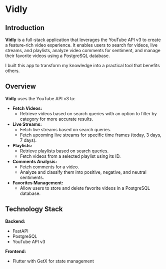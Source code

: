 # Vidly

## Introduction

**Vidly** is a full-stack application that leverages the YouTube API v3 to create a feature-rich video experience. It enables users to search for videos, live streams, and playlists, analyze video comments for sentiment, and manage their favorite videos using a PostgreSQL database.

I built this app to transform my knowledge into a practical tool that benefits others.

## Overview

**Vidly** uses the YouTube API v3 to:

- **Fetch Videos:**
  -  Retrieve videos based on search queries with an option to filter by category for more accurate results.
- **Live Streams:**
  - Fetch live streams based on search queries.
  - Fetch upcoming live streams for specific time frames (today, 3 days, 7 days).
- **Playlists:**
  - Retrieve playlists based on search queries.
  - Fetch videos from a selected playlist using its ID.
- **Comments Analysis:**
  - Fetch comments for a video.
  - Analyze and classify them into positive, negative, and neutral sentiments.
- **Favorites Management:**
  - Allow users to store and delete favorite videos in a PostgreSQL database.

## Technology Stack

**Backend:**
- FastAPI
- PostgreSQL
- YouTube API v3

**Frontend:**
- Flutter with GetX for state management
